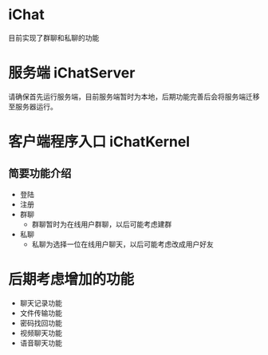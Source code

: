 # iChat
目前实现了群聊和私聊的功能

# 服务端 iChatServer
请确保首先运行服务端，目前服务端暂时为本地，后期功能完善后会将服务端迁移至服务器运行。

# 客户端程序入口 iChatKernel
## 简要功能介绍
- 登陆
- 注册
- 群聊
  - 群聊暂时为在线用户群聊，以后可能考虑建群
- 私聊
  - 私聊为选择一位在线用户聊天，以后可能考虑改成用户好友
  
# 后期考虑增加的功能
- 聊天记录功能
- 文件传输功能
- 密码找回功能
- 视频聊天功能
- 语音聊天功能
